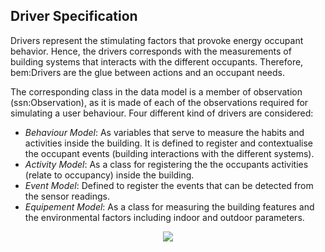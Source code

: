 ## Driver Specification

Drivers represent the stimulating factors that provoke energy occupant behavior. Hence, the drivers corresponds with the measurements of building systems that interacts with the different occupants. Therefore, bem:Drivers are the glue between actions and an occupant needs.

The corresponding class in the data model is a member of observation (ssn:Observation), as it is made of each of the observations required for simulating a user behaviour. Four different kind of drivers are considered:


* _Behaviour Model_: As variables that serve to measure the habits and activities inside the building. It is defined to register and contextualise the occupant events (building interactions with the different systems).
* _Activity Model_: As a class for registering the the occupants activities (relate to occupancy) inside the building.
* _Event Model_: Defined to register the events that can be detected from the sensor readings.
* _Equipement Model_: As a class for measuring the building features and the environmental factors including indoor and outdoor parameters.


<div style="text-align:center">

<img src="http://www.plantuml.com/plantuml/png/DSax3i8m303Ggy016akCR0WgFbBL2ie1WcEefSI970Uk3mlhUsiMZ2rGqxXQp4hT0gZ_k1VRqXwjac8M8p67ES7fF6-Ekwdhxzrq7I_zVlxJA0R9LoE5aB52YLwifGW7vJTflHL2VZ9wuon33XHT-VKN"/>
</div>

